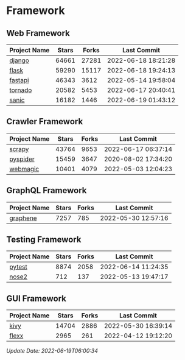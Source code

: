 # Framework

## Web Framework
| Project Name | Stars | Forks | Last Commit |
| ------------ | ----- | ----- | ----------- |
| [django](https://github.com/django/django) | 64661 | 27281 | 2022-06-18 18:21:28 |
| [flask](https://github.com/pallets/flask) | 59290 | 15117 | 2022-06-18 19:24:13 |
| [fastapi](https://github.com/tiangolo/fastapi) | 46343 | 3612 | 2022-05-14 19:58:04 |
| [tornado](https://github.com/tornadoweb/tornado) | 20582 | 5453 | 2022-06-17 20:40:41 |
| [sanic](https://github.com/sanic-org/sanic) | 16182 | 1446 | 2022-06-19 01:43:12 |

## Crawler Framework
| Project Name | Stars | Forks | Last Commit |
| ------------ | ----- | ----- | ----------- |
| [scrapy](https://github.com/scrapy/scrapy) | 43764 | 9653 | 2022-06-17 06:37:14 |
| [pyspider](https://github.com/binux/pyspider) | 15459 | 3647 | 2020-08-02 17:34:20 |
| [webmagic](https://github.com/code4craft/webmagic) | 10401 | 4079 | 2022-05-03 12:04:23 |

## GraphQL Framework
| Project Name | Stars | Forks | Last Commit |
| ------------ | ----- | ----- | ----------- |
| [graphene](https://github.com/graphql-python/graphene) | 7257 | 785 | 2022-05-30 12:57:16 |

## Testing Framework
| Project Name | Stars | Forks | Last Commit |
| ------------ | ----- | ----- | ----------- |
| [pytest](https://github.com/pytest-dev/pytest) | 8874 | 2058 | 2022-06-14 11:24:35 |
| [nose2](https://github.com/nose-devs/nose2) | 712 | 137 | 2022-05-13 19:47:17 |

## GUI Framework
| Project Name | Stars | Forks | Last Commit |
| ------------ | ----- | ----- | ----------- |
| [kivy](https://github.com/kivy/kivy) | 14704 | 2886 | 2022-05-30 16:39:14 |
| [flexx](https://github.com/flexxui/flexx) | 2965 | 261 | 2022-04-12 19:12:20 |

*Update Date: 2022-06-19T06:00:34*